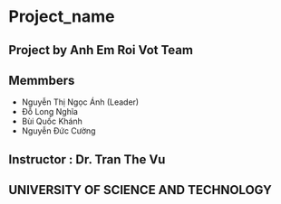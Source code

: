 # Project_name
## Project by Anh Em Roi Vot Team
## Memmbers
  - Nguyễn Thị Ngọc Ánh (Leader)
  - Đỗ Long Nghĩa
  - Bùi Quốc Khánh
  - Nguyễn Đức Cường
## Instructor : Dr. Tran The Vu 
## UNIVERSITY OF SCIENCE AND TECHNOLOGY
